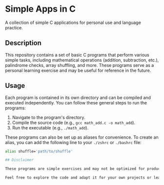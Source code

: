 # Simple Apps in C 

A collection of simple C applications for personal use and language practice.

## Description

This repository contains a set of basic C programs that perform various simple tasks, including mathematical operations (addition, subtraction, etc.), palindrome checks, array shuffling, and more. These programs serve as a personal learning exercise and may be useful for reference in the future.

## Usage

Each program is contained in its own directory and can be compiled and executed independently. You can follow these general steps to run the programs:

1. Navigate to the program's directory.
2. Compile the source code (e.g., `gcc math_add.c -o math_add`).
3. Run the executable (e.g., `./math_add`).

These programs can also be set up as aliases for convenience. To create an alias, you can add the following line to your `./zshrc` or `./bashrc` file:

```bash
alias shuffle='path/to/shuffle'

## Disclaimer

These programs are simple exercises and may not be optimized for production use. They are primarily intended for personal learning and experimentation.

Feel free to explore the code and adapt it for your own projects or learning purposes.

